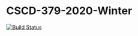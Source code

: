 # CSCD-379-2020-Winter
[![Build Status](https://dev.azure.com/horsesfree2run0219/EWU-CSCD379-Winter/_apis/build/status/mmwoodfo.EWU-CSCD379-2020-Winter?branchName=master)](https://dev.azure.com/horsesfree2run0219/EWU-CSCD379-Winter/_build/latest?definitionId=4&branchName=master)
